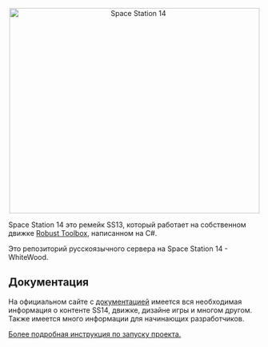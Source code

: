 <p align="center"> <img alt="Space Station 14" width="500" height="411" src="https://i.postimg.cc/WbLnJ73B/imag4e.png" /></p>

Space Station 14 это ремейк SS13, который работает на собственном движке [Robust Toolbox](https://github.com/space-wizards/RobustToolbox), написанном на C#.

Это репозиторий русскоязычного сервера на Space Station 14 - WhiteWood.

## Документация

На официальном сайте с [документацией](https://docs.spacestation14.io/) имеется вся необходимая информация о контенте SS14, движке, дизайне игры и многом другом. Также имеется много информации для начинающих разработчиков.

[Более подробная инструкция по запуску проекта.](https://docs.spacestation14.com/en/general-development/setup.html)

